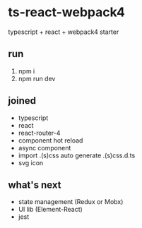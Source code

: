 # ts-react-webpack4
typescript + react + webpack4 starter

## run
1. npm i
2. npm run dev

## joined
- typescript
- react
- react-router-4
- component hot reload
- async component
- import .(s)css auto generate .(s)css.d.ts
- svg icon

## what's next
- state management (Redux or Mobx)
- UI lib (Element-React)
- jest
